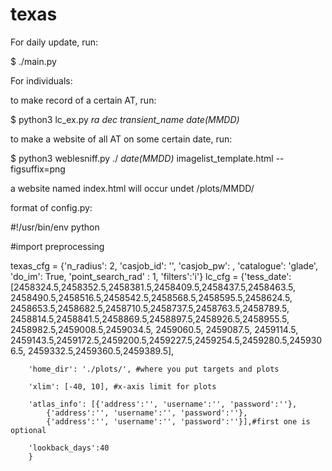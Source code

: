 # texas

For daily update, run:

$ ./main.py

For individuals:

to make record of a certain AT, run:

$ python3 lc_ex.py *ra* *dec* *transient_name* *date(MMDD)* 

to make a website of all AT on some certain date, run:

$ python3 weblesniff.py ./ *date(MMDD)* imagelist_template.html --figsuffix=png

a website named index.html will occur undet /plots/MMDD/


format of config.py:



#!/usr/bin/env python

#import preprocessing

texas_cfg = {'n_radius': 2,
         'casjob_id': '',
         'casjob_pw': ,
         'catalogue': 'glade',
         'do_im': True,
         'point_search_rad' : 1,
         'filters':'i'}
lc_cfg = {'tess_date': [2458324.5,2458352.5,2458381.5,2458409.5,2458437.5,2458463.5,
        2458490.5,2458516.5,2458542.5,2458568.5,2458595.5,2458624.5,
        2458653.5,2458682.5,2458710.5,2458737.5,2458763.5,2458789.5,
        2458814.5,2458841.5,2458869.5,2458897.5,2458926.5,2458955.5,
        2458982.5,2459008.5,2459034.5, 2459060.5, 2459087.5, 2459114.5,      
        2459143.5,2459172.5,2459200.5,2459227.5,2459254.5,2459280.5,2459306.5,
        2459332.5,2459360.5,2459389.5],
        
        'home_dir': './plots/', #where you put targets and plots
        
        'xlim': [-40, 10], #x-axis limit for plots
        
        'atlas_info': [{'address':'', 'username':'', 'password':''},   
            {'address':'', 'username':'', 'password':''},
            {'address':'', 'username':'', 'password':''}],#first one is optional
            
        'lookback_days':40
        }



